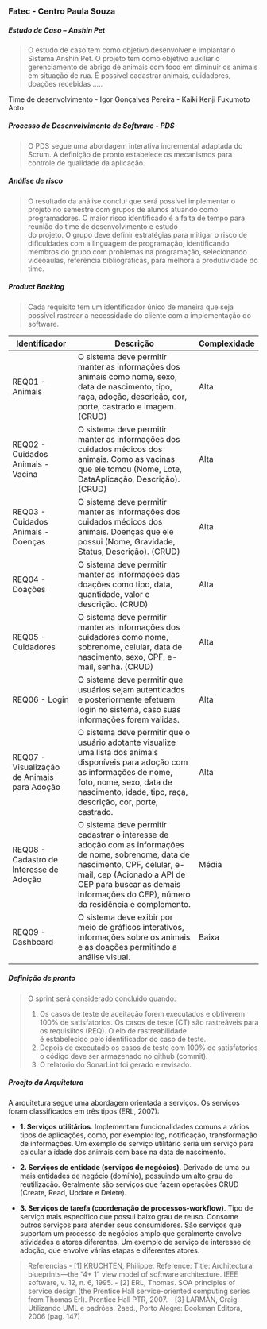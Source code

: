 ### Fatec - Centro Paula Souza 
 
##### Estudo de Caso – _Anshin Pet_ 
> O estudo de caso tem como objetivo desenvolver e implantar o Sistema Anshin Pet. O projeto tem como objetivo auxiliar o gerenciamento de abrigo de animais com foco em diminuir os animais em situação de rua. É possível cadastrar animais, cuidadores, doações recebidas .....
 
Time de desenvolvimento - Igor Gonçalves Pereira - Kaiki Kenji Fukumoto Aoto
 
##### Processo de Desenvolvimento de Software - PDS 
> O PDS segue uma abordagem interativa incremental adaptada do Scrum. A definição de pronto estabelece os mecanismos para  
> controle de qualidade da aplicação.  


##### Análise de risco   
> O resultado da análise conclui que será possível implementar o projeto no semestre com grupos de alunos atuando como programadores. O maior risco identificado é a falta de tempo para reunião do time de desenvolvimento e estudo  
do projeto. O grupo deve definir estratégias para mitigar o risco de dificuldades com a linguagem de programação, identificando membros do grupo com problemas na programação, selecionando videoaulas, referência bibliográficas, para 
melhora a produtividade do time.   
 
##### Product Backlog 
> Cada requisito tem um identificador único de maneira que seja possível rastrear a necessidade do cliente com a implementação do software.  

| Identificador | Descrição | Complexidade| 
| ------------ | ------------------------------------------------------------------------ | ------|  
| REQ01 - Animais | O sistema deve permitir manter as informações dos animais como nome, sexo, data de nascimento, tipo, raça, adoção, descrição, cor, porte, castrado e imagem. (CRUD) | Alta | 
| REQ02 - Cuidados Animais - Vacina  | O sistema deve permitir manter as informações dos cuidados médicos dos animais. Como as vacinas que ele tomou (Nome, Lote, DataAplicação, Descrição). (CRUD) | Alta | 
| REQ03 - Cuidados Animais - Doenças | O sistema deve permitir manter as informações dos cuidados médicos dos animais. Doenças que ele possui (Nome, Gravidade, Status, Descrição). (CRUD) | Alta |
| REQ04 - Doações | O sistema deve permitir manter as informações das doações como tipo, data, quantidade, valor e descrição. (CRUD) | Alta |
| REQ05 - Cuidadores | O sistema deve permitir manter as informações dos cuidadores como nome, sobrenome, celular, data de nascimento, sexo, CPF, e-mail, senha. (CRUD) | Alta |
| REQ06 - Login | O sistema deve permitir que usuários sejam autenticados e posteriormente efetuem login no sistema, caso suas informações forem validas. | Alta |
| REQ07 - Visualização de Animais para Adoção | O sistema deve permitir que o usuário adotante visualize uma lista dos animais disponíveis para adoção com as informações de nome, foto, nome, sexo, data de nascimento, idade, tipo, raça, descrição, cor, porte, castrado. | Alta |
| REQ08 - Cadastro de Interesse de Adoção | O sistema deve permitir cadastrar o interesse de adoção com as informações de nome, sobrenome, data de nascimento, CPF, celular, e-mail, cep (Acionado a API de CEP para buscar as demais informações do CEP), número da residência e complemento. | Média |
| REQ09 - Dashboard | O sistema deve exibir por meio de gráficos interativos, informações sobre os animais e as doações permitindo a análise visual. | Baixa |


##### Definição de pronto 
> O sprint será considerado concluido quando: 
> 1) Os casos de teste de aceitação forem executados e obtiverem 100% de satisfatorios. Os casos de teste (CT) são rastreáveis para os requisiitos (REQ). O elo de rastreabilidade  
é estabelecido pelo identificador do caso de teste. 
> 2) Depois de executado os casos de teste com 100% de satisfatorios o código deve ser armazenado no github (commit). 
> 3) O relatório do SonarLint foi gerado e revisado.  
 
##### Proejto da Arquitetura  
A arquitetura segue uma abordagem orientada a serviços. Os serviços foram classificados em três tipos (ERL, 2007): 

 - **1. Serviços utilitários**. Implementam funcionalidades comuns a vários tipos de aplicações, como, por exemplo: log, notificação, transformação de informações. Um exemplo de serviço utilitário seria um serviço para calcular a idade dos animais com base na data de nascimento.  
 
 - **2. Serviços de entidade (serviços de negócios)**. Derivado de uma ou mais entidades de negócio (domínio), possuindo um alto grau de reutilização. Geralmente são serviços que fazem operações CRUD (Create, Read, Update e Delete).  
 - **3. Serviços de tarefa (coordenação de processos-workflow)**. Tipo de serviço mais específico que possui baixo grau de reuso. Consome outros serviços para atender seus consumidores. São serviços que suportam um processo de negócios amplo que geralmente envolve atividades e atores diferentes. Um exemplo de serviço de interesse de adoção, que envolve várias etapas e diferentes atores.
 
>Referencias - [1] KRUCHTEN, Philippe. Reference: Title: Architectural blueprints—the “4+ 1” view model of software architecture. IEEE software, v. 12, n. 6, 1995. - [2] ERL, Thomas. SOA principles of service design (the Prentice Hall service-oriented computing series from Thomas Erl). Prentice Hall PTR, 2007. - [3] LARMAN, Craig. Utilizando UML e padrões. 2aed., Porto Alegre: Bookman Editora, 2006 (pag. 147)